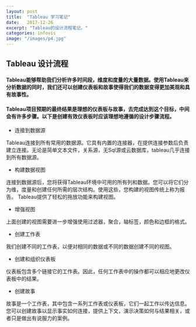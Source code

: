 ```yaml
---
layout: post
title:  "Tableau 学习笔记"
date:   2017-12-26
excerpt: "Tableau的设计流程笔记。"
categories: infovis
image: "/images/p4.jpg"
---
```


## Tableau 设计流程
#### Tableau能够帮助我们分析许多时间段，维度和度量的大量数据。使用Tableau来分析数据的同时，我们还可以创建仪表板和故事使得我们的数据变得更加美观和具有故事性。

#### Tableau项目预期的最终结果是理想的仪表板与故事，去完成达到这个目标，中间会有许多步骤。以下是创建有效仪表板时应该理想地遵循的设计步骤流程。

* 连接到数据源

Tableau连接到所有常用的数据源。它具有内置的连接器，在提供连接参数后负责建立连接。无论是简单文本文件，关系源，无Sql源或云数据库，tableau几乎连接到所有数据源。

* 构建数据视图

连接到数据源后，您将获得Tableau环境中可用的所有列和数据。您可以将它们分为维，度量和创建任何所需的层次结构。使用这些，您构建的视图传统上称为报告。 Tableau提供了轻松的拖放功能来构建视图。

* 增强视图

上面创建的视图需要进一步增强使用过滤器，聚合，轴标签，颜色和边框的格式。

* 创建工作表

我们创建不同的工作表，以便对相同的数据或不同的数据创建不同的视图。

* 创建和组织仪表板

仪表板包含多个链接它的工作表。因此，任何工作表中的操作都可以相应地更改仪表板中的结果。

* 创建故事

故事是一个工作表，其中包含一系列工作表或仪表板，它们一起工作以传达信息。您可以创建故事以显示事实如何连接，提供上下文，演示决策如何与结果相关，或者只是做出有说服力的案例。
